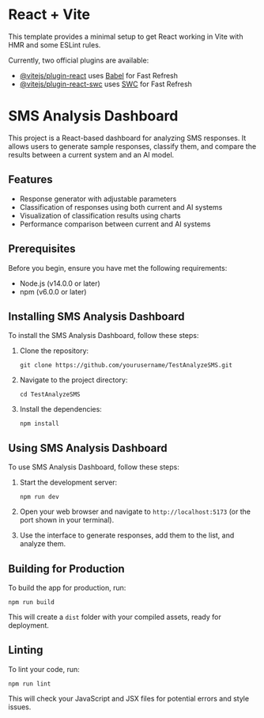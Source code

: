 # React + Vite

This template provides a minimal setup to get React working in Vite with HMR and some ESLint rules.

Currently, two official plugins are available:

- [@vitejs/plugin-react](https://github.com/vitejs/vite-plugin-react/blob/main/packages/plugin-react/README.md) uses [Babel](https://babeljs.io/) for Fast Refresh
- [@vitejs/plugin-react-swc](https://github.com/vitejs/vite-plugin-react-swc) uses [SWC](https://swc.rs/) for Fast Refresh


# SMS Analysis Dashboard

This project is a React-based dashboard for analyzing SMS responses. It allows users to generate sample responses, classify them, and compare the results between a current system and an AI model.

## Features

- Response generator with adjustable parameters
- Classification of responses using both current and AI systems
- Visualization of classification results using charts
- Performance comparison between current and AI systems

## Prerequisites

Before you begin, ensure you have met the following requirements:

- Node.js (v14.0.0 or later)
- npm (v6.0.0 or later)

## Installing SMS Analysis Dashboard

To install the SMS Analysis Dashboard, follow these steps:

1. Clone the repository:
   ```
   git clone https://github.com/yourusername/TestAnalyzeSMS.git
   ```
2. Navigate to the project directory:
   ```
   cd TestAnalyzeSMS
   ```
3. Install the dependencies:
   ```
   npm install
   ```

## Using SMS Analysis Dashboard

To use SMS Analysis Dashboard, follow these steps:

1. Start the development server:
   ```
   npm run dev
   ```
2. Open your web browser and navigate to `http://localhost:5173` (or the port shown in your terminal).

3. Use the interface to generate responses, add them to the list, and analyze them.

## Building for Production

To build the app for production, run:

```
npm run build
```

This will create a `dist` folder with your compiled assets, ready for deployment.

## Linting

To lint your code, run:

```
npm run lint
```

This will check your JavaScript and JSX files for potential errors and style issues.
